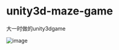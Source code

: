 # unity3d-maze-game
大一时做的unity3dgame

![image](https://github.com/icodeajk/unity3d-maze-game/raw/master/3.PNG)
